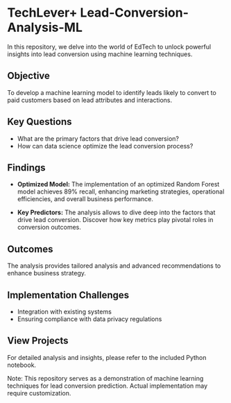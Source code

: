  # TechLever+ Lead-Conversion-Analysis-ML

In this repository, we delve into the world of EdTech to unlock powerful insights into lead conversion using machine learning techniques.

## Objective
To develop a machine learning model to identify leads likely to convert to paid customers based on lead attributes and interactions.

## Key Questions
- What are the primary factors that drive lead conversion?
- How can data science optimize the lead conversion process?

## Findings

- **Optimized Model:** The implementation of an optimized Random Forest model achieves 89% recall, enhancing marketing strategies, operational efficiencies, and overall business performance.

- **Key Predictors:** The analysis allows to dive deep into the factors that drive lead conversion. Discover how key metrics play pivotal roles in conversion outcomes.

## Outcomes
The analysis provides tailored analysis and advanced recommendations to enhance business strategy.

## Implementation Challenges
- Integration with existing systems
- Ensuring compliance with data privacy regulations
  
## View Projects
For detailed analysis and insights, please refer to the included Python notebook.

Note: This repository serves as a demonstration of machine learning techniques for lead conversion prediction. Actual implementation may require customization.
